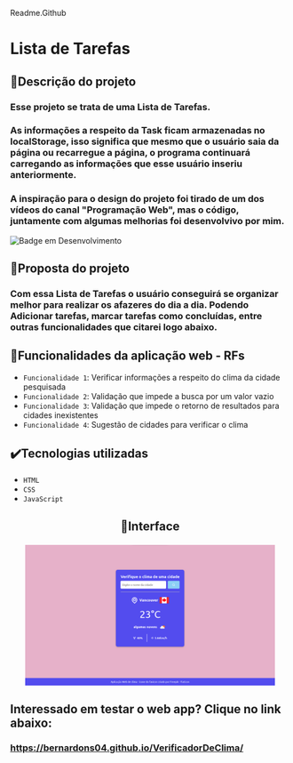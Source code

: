 Readme.Github

# Lista de Tarefas

## 📱Descrição do projeto

### Esse projeto se trata de uma Lista de Tarefas.

### As informações a respeito da Task ficam armazenadas no localStorage, isso significa que mesmo que o usuário saia da página ou recarregue a página, o programa continuará carregando as informações que esse usuário inseriu anteriormente.

### A inspiração para o design do projeto foi tirado de um dos vídeos do canal "Programação Web", mas o código, juntamente com algumas melhorias foi desenvolvivo por mim.

![Badge em Desenvolvimento](http://img.shields.io/static/v1?label=STATUS&message=EM%20DESENVOLVIMENTO&color=GREEN&style=for-the-badge)

## 🎯Proposta do projeto

### Com essa Lista de Tarefas o usuário conseguirá se organizar melhor para realizar os afazeres do dia a dia. Podendo Adicionar tarefas, marcar tarefas como concluídas, entre outras funcionalidades que citarei logo abaixo.

## 🔨Funcionalidades da aplicação web - RFs

- `Funcionalidade 1`: Verificar informações a respeito do clima da cidade pesquisada
- `Funcionalidade 2`: Validação que impede a busca por um valor vazio
- `Funcionalidade 3`: Validação que impede o retorno de resultados para cidades inexistentes
- `Funcionalidade 4`: Sugestão de cidades para verificar o clima

## ✔️Tecnologias utilizadas

- `HTML`
- `CSS`
- `JavaScript`

## <p align="center">📱Interface</p>

<p align="center">
<img src="/imagens/interfaceVerificadorClima.png" width="450px" align="center">
</p>

## Interessado em testar o web app? Clique no link abaixo:
### https://bernardons04.github.io/VerificadorDeClima/